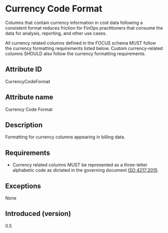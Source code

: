 # Currency Code Format

Columns that contain currency information in cost data following a consistent format reduces friction for FinOps practitioners that consume the data for analysis, reporting, and other use cases.

All currency related columns defined in the FOCUS schema MUST follow the currency formatting requirements listed below. Custom currency-related columns SHOULD also follow the currency formatting requirements.

## Attribute ID

CurrencyCodeFormat

## Attribute name

Currency Code Format

## Description

Formatting for currency columns appearing in billing data.

## Requirements

* Currency related columns MUST be represented as a three-letter alphabetic code as dictated in the governing document [ISO 4217:2015](https://www.iso.org/standard/64758.html).

## Exceptions

None

## Introduced (version)

0.5
